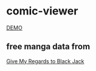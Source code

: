 # comic-viewer

[DEMO](http://creamsoda2015.github.io/comic-viewer/ "DEMO")  

## free manga data from
[Give My Regards to Black Jack](http://mangaonweb.com/satoshuho/download/ "Give My Regards to Black Jack")
